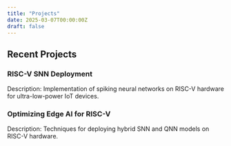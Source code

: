 ```yaml
---
title: "Projects"
date: 2025-03-07T00:00:00Z
draft: false
---
```


## Recent Projects

### RISC-V SNN Deployment
Description: Implementation of spiking neural networks on RISC-V hardware for ultra-low-power IoT devices.

### Optimizing Edge AI for RISC-V
Description: Techniques for deploying hybrid SNN and QNN models on RISC-V hardware.
